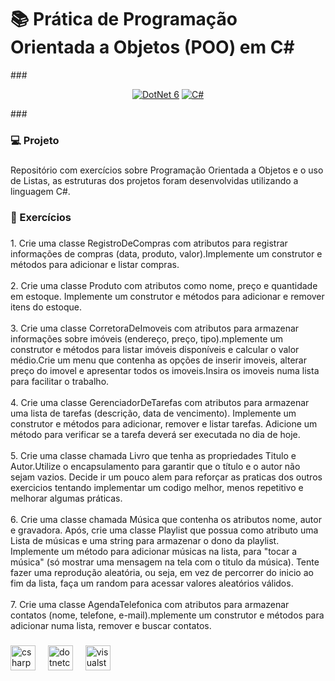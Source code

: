 <h1 align="left">📚 Prática de Programação Orientada a Objetos (POO) em C#</h1>
###
<p align="center">
  <a href="https://learn.microsoft.com/pt-br/dotnet/"><img alt="DotNet 6" src="https://img.shields.io/badge/.NET-5C2D91?logo=.net&logoColor=white&style=for-the-badge" /></a>
  <a href="https://learn.microsoft.com/pt-br/dotnet/csharp/programming-guide/"><img alt="C#" src="https://img.shields.io/badge/C%23-239120?logo=c-sharp&logoColor=white&style=for-the-badge" /></a>
</p>
###

<h3 align="left">💻 Projeto</h3>

###

<p align="left">Repositório com exercícios sobre Programação Orientada a Objetos e o uso de Listas, as estruturas dos projetos foram desenvolvidas utilizando a linguagem C#.</p>

###

<h3 align="left">🧾 Exercícios</h3>

###

<p align="left">1. Crie uma classe RegistroDeCompras com atributos para registrar informações de compras (data, produto, valor).Implemente um construtor e métodos para adicionar e listar compras.<br><br>2. Crie uma classe Produto com atributos como nome, preço e quantidade em estoque. Implemente um construtor e métodos para adicionar e remover itens do estoque.<br><br>3. Crie uma classe CorretoraDeImoveis com atributos para armazenar informações sobre imóveis (endereço, preço, tipo).mplemente um construtor e métodos para listar imóveis disponíveis e calcular o valor médio.Crie um menu que contenha as opções de inserir imoveis, alterar preço do imovel e apresentar todos os imoveis.Insira os imoveis numa lista para facilitar o trabalho.<br><br>4. Crie uma classe GerenciadorDeTarefas com atributos para armazenar uma lista de tarefas (descrição, data de vencimento). Implemente um construtor e métodos para adicionar, remover e listar tarefas. Adicione um método para verificar se a tarefa deverá ser executada no dia de hoje.<br><br>5.  Crie uma classe chamada Livro que tenha as propriedades Titulo e Autor.Utilize o encapsulamento para garantir que o título e o autor não sejam vazios. Decide ir um pouco alem para reforçar as praticas dos outros exercicios tentando implementar um codigo melhor, menos repetitivo e melhorar algumas práticas.<br><br>6. Crie uma classe chamada Música que contenha os atributos nome, autor e gravadora. Após, crie uma classe Playlist que possua como atributo uma Lista de músicas e uma string para armazenar o dono da playlist. Implemente um método para adicionar músicas na lista, para "tocar a música" (só mostrar uma mensagem na tela com o titulo da música). Tente fazer uma reprodução aleatória, ou seja, em vez de percorrer do inicio ao fim da lista, faça um random para acessar valores aleatórios válidos.<br><br>7. Crie uma classe AgendaTelefonica com atributos para armazenar contatos (nome, telefone, e-mail).mplemente um construtor e métodos para adicionar numa lista, remover e buscar contatos.</p>

###

<div align="left">
  <img src="https://cdn.jsdelivr.net/gh/devicons/devicon/icons/csharp/csharp-original.svg" height="40" alt="csharp logo"  />
  <img width="12" />
  <img src="https://cdn.jsdelivr.net/gh/devicons/devicon/icons/dotnetcore/dotnetcore-original.svg" height="40" alt="dotnetcore logo"  />
  <img width="12" />
  <img src="https://cdn.jsdelivr.net/gh/devicons/devicon/icons/visualstudio/visualstudio-plain.svg" height="40" alt="visualstudio logo"  />
</div>

###
